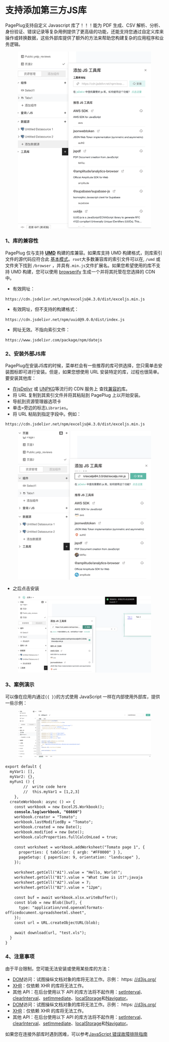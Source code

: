 # 支持添加第三方JS库

PagePlug支持自定义 Javascript 库了！！！能为 PDF 生成、CSV 解析、分析、身份验证、错误记录等复杂用例提供了更高级的功能，还能支持您通过自定义库来操作或转换数据，这些外部库提供了额外的方法来帮助您构建复杂的应用程序和业务逻辑。

<figure><img src="../../.gitbook/assets/image (5) (2) (2).png" alt=""><figcaption></figcaption></figure>

### 1、库的兼容性

PagePlug 仅与支持 [**UMD**](https://github.com/umdjs/umd) 构建的库兼容。如果库支持 UMD 构建格式，则库索引文件的源代码应符合此 [基本模式](https://github.com/umdjs/umd/blob/master/templates/commonjsStrict.js)。`root`大多数兼容库的索引文件可以在, `/umd` 或 文件夹下找到 `/browser` ，并具有`.min.js`文件扩展名。如果您希望使用的库不支持 UMD 构建，您可以使用 [browserify](https://browserify.org/) 生成一个并将其托管在您选择的 CDN 中。

* 有效网址：

&#x20;`https://cdn.jsdelivr.net/npm/exceljs@4.3.0/dist/exceljs.min.js`

* 有效网址，但不支持的构建格式：&#x20;

`https://cdn.jsdelivr.net/npm/uuid@9.0.0/dist/index.js`

* &#x20;网址无效。不指向索引文件：

&#x20;`https://www.jsdelivr.com/package/npm/datejs`



### 2、安装外部JS库

PagePlug在安装JS库的时候，菜单栏会有一些推荐的库可供选择，您只需单击安装图标即可进行安装。但是，如果您想使用 URL 安装特定的库，过程也很简单。要安装其他库：

* [在jsDelivr](https://www.jsdelivr.com/) 或 [UNPKG](https://unpkg.com/)等流行的 CDN 服务上 查找[兼容的](https://docs.appsmith.com/core-concepts/writing-code/ext-libraries#library-compatibility)库。
* 将 URL 复制到其索引文件并将其粘贴到 PagePlug 上以开始安装。
* 导航到资源管理器选项卡
* 单击`+`旁边的标志`Libraries`。
* 将 URL 粘贴到指定字段中。例如：

```
https://cdn.jsdelivr.net/npm/exceljs@4.3.0/dist/exceljs.min.js
```

<figure><img src="../../.gitbook/assets/image (119).png" alt=""><figcaption></figcaption></figure>

* 之后点击安装

<figure><img src="../../.gitbook/assets/image (123).png" alt=""><figcaption></figcaption></figure>

### 3、案例演示

可以像在应用内通过`{{ }}`的方式使用 JavaScript 一样在内部使用外部库，提供一些示例：

<figure><img src="../../.gitbook/assets/image (132).png" alt=""><figcaption></figcaption></figure>

<pre class="language-javascript"><code class="lang-javascript">export default {
  myVar1: [],
  myVar2: {},
  myFun1 () {
		//	write code here
		//	this.myVar1 = [1,2,3]
	},
  createWorkbook: async () => {
    const workbook = new ExcelJS.Workbook();
<strong>    console.log(workbook, "66666")
</strong>    workbook.creator = "Tomato";
    workbook.lastModifiedBy = "Tomato";
    workbook.created = new Date();
    workbook.modified = new Date();
    workbook.calcProperties.fullCalcOnLoad = true;
  
    const worksheet = workbook.addWorksheet("Tomato page 1", {
      properties: { tabColor: { argb: "#FF0000" } },
      pageSetup: { paperSize: 9, orientation: "landscape" },
    });
  
    worksheet.getCell("A1").value = "Hello, World!";
    worksheet.getCell("B1").value = "What time is it?";javaja
    worksheet.getCell("A2").value = 7;
    worksheet.getCell("B2").value = "12pm";
  
    const buf = await workbook.xlsx.writeBuffer();
    const blob = new Blob([buf], {
      type: "application/vnd.openxmlformats-officedocument.spreadsheetml.sheet",
    });
    const url = URL.createObjectURL(blob);
  
    await download(url, "test.xls");
  }
}
</code></pre>



### 4、注意事项

由于平台限制，您可能无法安装或使用某些库的方法：

* [DOM](https://developer.mozilla.org/en-US/docs/Web/API/Document\_Object\_Model/Introduction)访问：试图操纵文档对象的库将无法工作。示例： https: [//d3js.org/](https://d3js.org/)
* [XHR](https://developer.mozilla.org/en-US/docs/Glossary/XMLHttpRequest)：仅依赖 XHR 的库将无法工作。
* 其他 API：在后台使用以下 API 的库方法将不起作用：[setInterval](https://developer.mozilla.org/en-US/docs/Web/API/setInterval)、[clearInterval](https://developer.mozilla.org/en-US/docs/Web/API/clearInterval)、[setImmediate](https://developer.mozilla.org/en-US/docs/Web/API/Window/setImmediate)、[localStorage](https://developer.mozilla.org/en-US/docs/Web/API/Window/localStorage)和[Navigator](https://developer.mozilla.org/en-US/docs/Web/API/Navigator)。
* [DOM](https://developer.mozilla.org/en-US/docs/Web/API/Document\_Object\_Model/Introduction)访问：试图操纵文档对象的库将无法工作。示例： https: [//d3js.org/](https://d3js.org/)
* [XHR](https://www.notion.so/Custom-JS-Libraries-82c03d95918b4eaa8f3e0dd811f3cd00)：仅依赖 XHR 的库将无法工作。
* 其他 API：在后台使用以下 API 的库方法将不起作用：[setInterval](https://developer.mozilla.org/en-US/docs/Web/API/setInterval)、[clearInterval](https://developer.mozilla.org/en-US/docs/Web/API/clearInterval)、[setImmediate](https://developer.mozilla.org/en-US/docs/Web/API/Window/setImmediate)、[localStorage](https://developer.mozilla.org/en-US/docs/Web/API/Window/localStorage)和[Navigator](https://developer.mozilla.org/en-US/docs/Web/API/Navigator)。



如果您在连接外部库时遇到困难，可以参考[JavaScript 错误故障排除指南](../../gu-zhang-pai-chu/js-cuo-wu.md)

